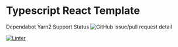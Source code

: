 # Typescript React Template

Dependabot Yarn2 Support Status ![GitHub issue/pull request detail](https://img.shields.io/github/issues/detail/state/dependabot/dependabot-core/1297)

[![Linter](https://github.com/meza/typescript-react-template/actions/workflows/lint.yml/badge.svg)](https://github.com/meza/typescript-react-template/actions/workflows/lint.yml)

